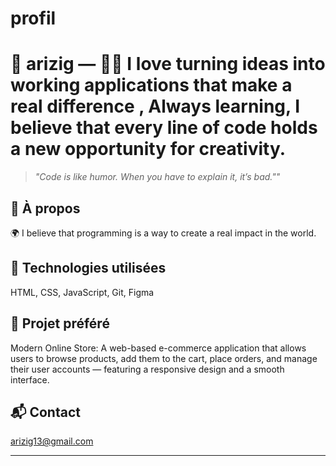 # profil
# 👾 arizig — 👨‍💻 I love turning ideas into working applications that make a real difference , Always learning, I believe that every line of code holds a new opportunity for creativity. 

> _"Code is like humor. When you have to explain it, it’s bad.""_

## 🧠 À propos
🌍 I believe that programming is a way to create a real impact in the world.

## 🔧 Technologies utilisées
HTML, CSS, JavaScript, Git, Figma


## 🧪 Projet préféré
Modern Online Store: A web-based e-commerce application that allows users to browse products, add them to the cart, place orders, and manage their user accounts — featuring a responsive design and a smooth interface.

## 📬 Contact
arizig13@gmail.com

---
